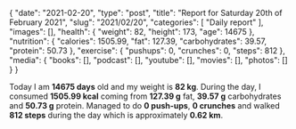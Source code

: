 {
    "date": "2021-02-20",
    "type": "post",
    "title": "Report for Saturday 20th of February 2021",
    "slug": "2021\/02\/20",
    "categories": [
        "Daily report"
    ],
    "images": [],
    "health": {
        "weight": 82,
        "height": 173,
        "age": 14675
    },
    "nutrition": {
        "calories": 1505.99,
        "fat": 127.39,
        "carbohydrates": 39.57,
        "protein": 50.73
    },
    "exercise": {
        "pushups": 0,
        "crunches": 0,
        "steps": 812
    },
    "media": {
        "books": [],
        "podcast": [],
        "youtube": [],
        "movies": [],
        "photos": []
    }
}

Today I am <strong>14675 days</strong> old and my weight is <strong>82 kg</strong>. During the day, I consumed <strong>1505.99 kcal</strong> coming from <strong>127.39 g</strong> fat, <strong>39.57 g</strong> carbohydrates and <strong>50.73 g</strong> protein. Managed to do <strong>0 push-ups</strong>, <strong>0 crunches</strong> and walked <strong>812 steps</strong> during the day which is approximately <strong>0.62 km</strong>.